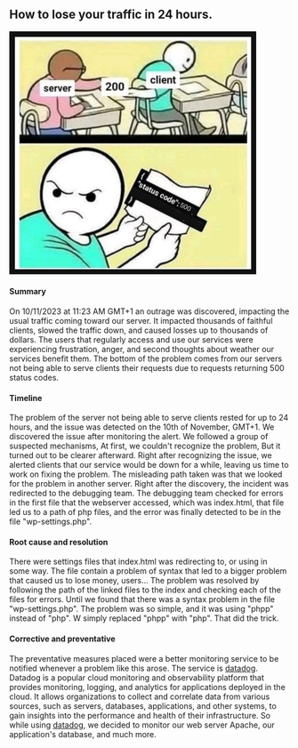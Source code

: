 ## How to lose your traffic in 24 hours.
![meme](images/meme.png)
#### Summary
On 10/11/2023 at 11:23 AM GMT+1 an outrage was discovered, impacting the usual traffic coming toward our server. It impacted thousands of faithful clients, slowed the traffic down, and caused losses up to thousands of dollars. The users that regularly access and use our services were experiencing frustration, anger, and second thoughts about weather our services benefit them. The bottom of the problem comes from our servers not being able to serve clients their requests due to requests returning 500 status codes.
#### Timeline
The problem of the server not being able to serve clients rested for up to 24 hours, and the issue was detected on the 10th of November, GMT+1. We discovered the issue after monitoring the alert. We followed a group of suspected mechanisms, At first, we couldn't recognize the problem, But it turned out to be clearer afterward. Right after recognizing the issue, we alerted clients that our service would be down for a while, leaving us time to work on fixing the problem. The misleading path taken was that we looked for the problem in another server. Right after the discovery, the incident was redirected to the debugging team. The debugging team checked for errors in the first file that the webserver accessed, which was index.html, that file led us to a path of php files, and the error was finally detected to be in the file "wp-settings.php".
#### Root cause and resolution
There were settings files that index.html was redirecting to, or using in some way. The file contain a problem of syntax that led to a bigger problem that caused us to lose money,  users... The problem was resolved by following the path of the linked files to the index and checking each of the files for errors. Until we found that there was a syntax problem in the file "wp-settings.php". The problem was so simple, and it was using "phpp" instead of "php". W simply replaced "phpp" with "php". That did the trick.
#### Corrective and preventative
The preventative measures placed were a better monitoring service to be notified whenever a problem like this arose. The service is [datadog](https://www.datadoghq.com/). Datadog is a popular cloud monitoring and observability platform that provides monitoring, logging, and analytics for applications deployed in the cloud. It allows organizations to collect and correlate data from various sources, such as servers, databases, applications, and other systems, to gain insights into the performance and health of their infrastructure. So while using [datadog](https://www.datadoghq.com/), we decided to monitor our web server Apache, our application's database, and much more.
